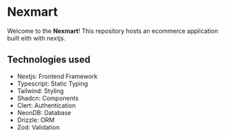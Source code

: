 # Nexmart

Welcome to the **Nexmart**! This repository hosts an ecommerce application built eith with nextjs.

## Technologies used

- Nextjs: Frontend Framework
- Typescript: Static Typing
- Tailwind: Styling
- Shadcn: Components
- Clert: Authentication
- NeonDB: Database
- Drizzle: ORM
- Zod: Validation
